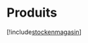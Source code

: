 # Produits

[!include[stockenmagasin](produits.stockenmagasin.autogen.md)]






































































































